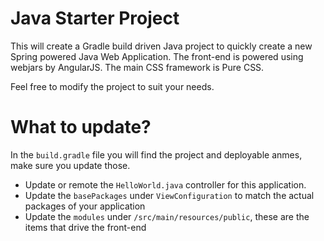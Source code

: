 # Java Starter Project
This will create a Gradle build driven Java project to quickly create a new Spring powered Java 
Web Application. The front-end is powered using webjars by AngularJS. The main CSS framework is
Pure CSS. 

Feel free to modify the project to suit your needs.

# What to update?


In the `build.gradle` file you will find the project and deployable anmes, make sure you update those.

* Update or remote the `HelloWorld.java` controller for this application. 
* Update the `basePackages` under `ViewConfiguration` to match the actual packages of your application
* Update the `modules` under `/src/main/resources/public`, these are the items that drive the front-end
